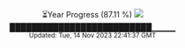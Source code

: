 <p align="center">
⏳Year Progress (87.11 %) <img src="https://file5s.ratemyserver.net/mobs/1002.gif"><br>
██████████████████████████▁▁▁▁ <br>
<sub>Updated: Tue, 14 Nov 2023 22:41:37 GMT</sub>
</p>

